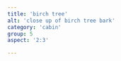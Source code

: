 ```yaml
---
title: 'birch tree'
alt: 'close up of birch tree bark'
category: 'cabin'
group: 5
aspect: '2:3'

---
```


